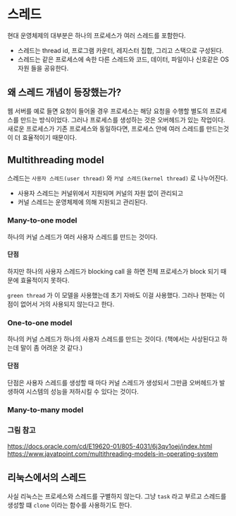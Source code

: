 # 스레드
현대 운영체제의 대부분은 하나의 프로세스가 여러 스레드를 포함한다.

- 스레드는 thread id, 프로그램 카운터, 레지스터 집합, 그리고 스택으로 구성된다.
- 스레드는 같은 프로세스에 속한 다른 스레드와 코드, 데이터, 파일이나 신호같은 OS 자원 들을 공유한다.

## 왜 스레드 개념이 등장했는가?
웹 서버를 예로 들면 요청이 들어올 경우 프로세스는 해당 요청을 수행할 별도의 프로세스를 만드는 방식이었다.
그러나 프로세스를 생성하는 것은 오버헤드가 있는 작업이다. 새로운 프로세스가 기존 프로세스와 동일하다면, 프로세스 안에 여러 스레드를 만드는것이 더 효율적이기 때문이다.

## Multithreading model
스레드는 `사용자 스레드(user thread)` 와 `커널 스레드(kernel thread)` 로 나누어진다.

- 사용자 스레드는 커널위에서 지원되며 커널의 자원 없이 관리되고
- 커널 스레드는 운영체제에 의해 지원되고 관리된다.

### Many-to-one model
하나의 커널 스레드가 여러 사용자 스레드를 만드는 것이다.

#### 단점
하지만 하나의 사용자 스레드가 blocking call 을 하면 전체 프로세스가 block 되기 때문에 효율적이지 못하다.

`green thread` 가 이 모델을 사용했는데 초기 자바도 이걸 사용했다.
그러나 현재는 이점이 없어서 거의 사용되지 않는다고 한다.

### One-to-one model
하나의 커널 스레드가 하나의 사용자 스레드를 만드는 것이다. (책에서는 사상된다고 하는데 말이 좀 어려운 것 같다.)

#### 단점
단점은 사용자 스레드를 생성할 때 마다 커널 스레드가 생성되서 그만큼 오버헤드가 발생하여 시스템의 성능을 저하시킬 수 있다는 것이다.

### Many-to-many model


### 그림 참고
https://docs.oracle.com/cd/E19620-01/805-4031/6j3qv1oej/index.html
https://www.javatpoint.com/multithreading-models-in-operating-system

## 리눅스에서의 스레드
사실 리눅스는 프로세스와 스레드를 구별하지 않는다. 그냥 `task` 라고 부르고 스레드를 생성할 떄 `clone` 이라는 함수를 사용하기도 한다.

